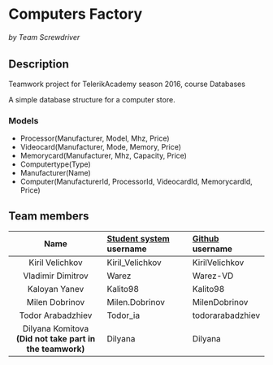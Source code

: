 # Computers Factory

###### by Team Screwdriver

## Description
Teamwork project for TelerikAcademy season 2016, course Databases

A simple database structure for a computer store.

### Models
- Processor(Manufacturer, Model, Mhz, Price)
- Videocard(Manufacturer, Mode, Memory, Price)
- Memorycard(Manufacturer, Mhz, Capacity, Price)
- Computertype(Type)
- Manufacturer(Name)
- Computer(ManufacturerId, ProcessorId, VideocardId, MemorycardId, Price)


## Team members
| Name | [Student system](https://telerikacademy.com) username | [Github](https://github.com) username|
|:----:|:-----------------------|:-----------------------------|
| Kiril Velichkov | Kiril_Velichkov | KirilVelichkov |
| Vladimir Dimitrov | Warez | Warez-VD |
| Kaloyan Yanev | Kalito98 | Kalito98 |
| Milen Dobrinov | Milen.Dobrinov | MilenDobrinov |
| Todor Arabadzhiev| Todor_ia | todorarabadzhiev |
| Dilyana Komitova <br/>**(Did not take part in the teamwork)** | Dilyana | Dilyana |


